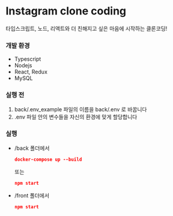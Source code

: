 # Instagram clone coding
타입스크립트, 노드, 리액트와 더 친해지고 싶은 마음에 시작하는 클론코딩!

### 개발 환경
- Typescript
- Nodejs
- React, Redux
- MySQL

### 실행 전
1. back/.env_example 파일의 이름을 back/.env 로 바꿉니다
2. .env 파일 안의 변수들을 자신의 환경에 맞게 할당합니다

### 실행
- /back 폴더에서
    ```json
    docker-compose up --build
    ```
    또는
    ```json
    npm start
    ```
- /front 폴더에서
    ```json
    npm start
    ```